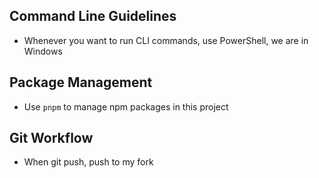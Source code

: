 ## Command Line Guidelines
- Whenever you want to run CLI commands, use PowerShell, we are in Windows

## Package Management
- Use `pnpm` to manage npm packages in this project

## Git Workflow
- When git push, push to my fork